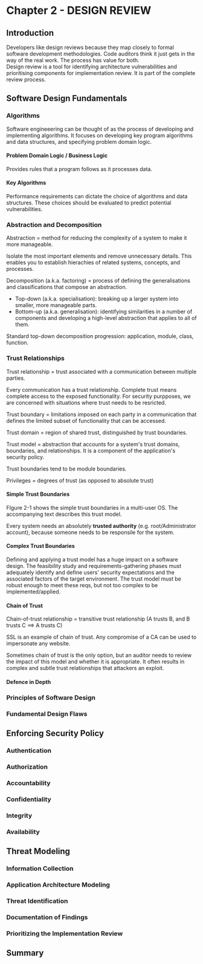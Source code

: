 # Chapter 2 - DESIGN REVIEW
## Introduction
Developers like design reviews because they map closely to formal software development methodologies. Code auditors think it just gets in the way of the real work. The process has value for both.  
Design review is a tool for identifying architecture vulnerabilities and prioritising components for implementation review. It is part of the complete review process.
## Software Design Fundamentals
### Algorithms
Software engineeering can be thought of as the process of developing and implementing algorithms. It focuses on developing key program algorithms and data structures, and specifying problem domain logic.
#### Problem Domain Logic / Business Logic
Provides rules that a program follows as it processes data.
#### Key Algorithms
Performance requirements can dictate the choice of algorithms and data structures. These choices should be evaluated to predict potential vulnerabilities.
### Abstraction and Decomposition
Abstraction = method for reducing the complexity of a system to make it more manageable.

Isolate the most important elements and remove unnecessary details. This enables you to establish hierachies of related systems, concepts, and processes.

Decomposition (a.k.a. factoring) = process of defining the generalisations and classifications that compose an abstraction.

* Top-down (a.k.a. specialisation): breaking up a larger system into smaller, more manageable parts.
* Bottom-up (a.k.a. generalisation): identifying similarities in a number of components and developing a high-level abstraction that applies to all of them.

Standard top-down decomposition progression: application, module, class, function.
### Trust Relationships
Trust relationship = trust associated with a communication between multiple parties.

Every communication has a trust relationship. Complete trust means complete access to the exposed functionality. For security purpposes, we are concerned with situations where trust needs to be resricted.

Trust boundary = limitations imposed on each party in a communication that defines the limited subset of functionality that can be accessed.

Trust domain = region of shared trust, distinguished by trust boundaries.

Trust model = abstraction that accounts for a system's trust domains, boundaries, and relationships. It is a component of the application's security policy.

Trust boundaries tend to be module boundaries.

Privileges = degrees of trust (as opposed to absolute trust)

#### Simple Trust Boundaries
FIgure 2-1 shows the simple trust boundaries in a multi-user OS. The accompanying text describes this trust model.

Every system needs an absolutely **trusted authority** (e.g. root/Administrator account), because someone needs to be responsile for the system.

#### Complex Trust Boundaries
Defining and applying a trust model has a huge impact on a software design. The feasibility study and requirements-gathering phases must adequately identify and define users' security expectations and the associated factors of the target environment. The trust model must be robust enough to meet these reqs, but not too complex to be implemented/applied.

#### Chain of Trust
Chain-of-trust relationship = transitive trust relationship (A trusts B, and B trusts C ==> A trusts C)

SSL is an example of chain of trust. Any compromise of a CA can be used to impersonate any website.

Sometimes chain of trust is the only option, but an auditor needs to review the impact of this model and whether it is appropriate. It often results in complex and subtle trust relationships that attackers an exploit.

#### Defence in Depth

### Principles of Software Design
### Fundamental Design Flaws 
## Enforcing Security Policy
### Authentication 
### Authorization
### Accountability
### Confidentiality
### Integrity
### Availability
## Threat Modeling
### Information Collection
### Application Architecture Modeling
### Threat Identification 
### Documentation of Findings
### Prioritizing the Implementation Review
## Summary 
